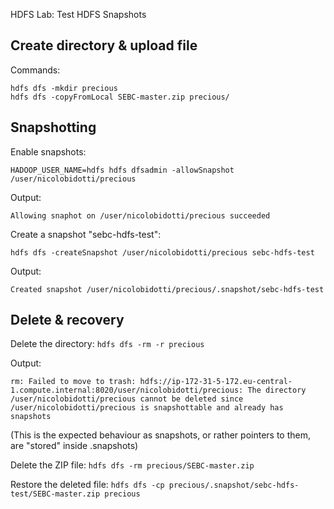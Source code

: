 HDFS Lab: Test HDFS Snapshots

## Create directory & upload file

Commands:
```
hdfs dfs -mkdir precious
hdfs dfs -copyFromLocal SEBC-master.zip precious/
```

## Snapshotting

Enable snapshots:
```
HADOOP_USER_NAME=hdfs hdfs dfsadmin -allowSnapshot /user/nicolobidotti/precious
```

Output:
```
Allowing snaphot on /user/nicolobidotti/precious succeeded
```

Create a snapshot "sebc-hdfs-test":
```
hdfs dfs -createSnapshot /user/nicolobidotti/precious sebc-hdfs-test
```

Output:
```
Created snapshot /user/nicolobidotti/precious/.snapshot/sebc-hdfs-test
```

## Delete & recovery

Delete the directory: `hdfs dfs -rm -r precious`

Output:
```
rm: Failed to move to trash: hdfs://ip-172-31-5-172.eu-central-1.compute.internal:8020/user/nicolobidotti/precious: The directory /user/nicolobidotti/precious cannot be deleted since /user/nicolobidotti/precious is snapshottable and already has snapshots
```

(This is the expected behaviour as snapshots, or rather pointers to them, are "stored" inside .snapshots)

Delete the ZIP file: `hdfs dfs -rm precious/SEBC-master.zip`

Restore the deleted file: `hdfs dfs -cp precious/.snapshot/sebc-hdfs-test/SEBC-master.zip precious`
